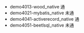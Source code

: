 

* demo4013-wood_native 通
* demo4021-mybatis_native 未通
* demo4041-activerecord_native 通
* demo4051-beetlsql_native 未通